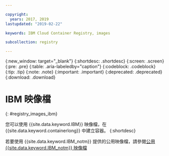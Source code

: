 ```yaml
---

copyright:
  years: 2017, 2019
lastupdated: "2019-02-22"

keywords: IBM Cloud Container Registry, images

subcollection: registry

---
```


{:new_window: target="_blank"}
{:shortdesc: .shortdesc}
{:screen: .screen}
{:pre: .pre}
{:table: .aria-labeledby="caption"}
{:codeblock: .codeblock}
{:tip: .tip}
{:note: .note}
{:important: .important}
{:deprecated: .deprecated}
{:download: .download}

# IBM 映像檔
{: #registry_images_ibm}

您可以使用 {{site.data.keyword.IBM}} 映像檔，在 {{site.data.keyword.containerlong}} 中建立容器。
{:shortdesc}

若要使用 {{site.data.keyword.IBM_notm}} 提供的公用映像檔，請參閱[公用 {{site.data.keyword.IBM_notm}} 映像檔](/docs/services/Registry?topic=registry-public_images#public_images)
